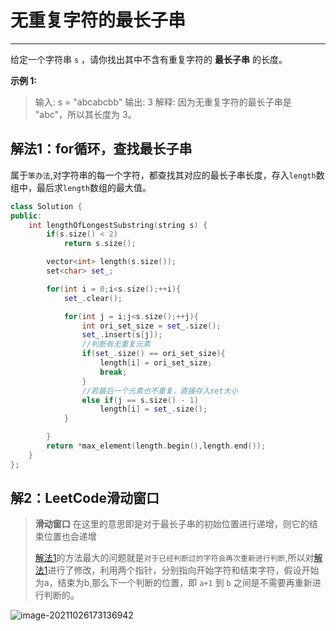 # 无重复字符的最长子串

---

给定一个字符串 `s` ，请你找出其中不含有重复字符的 **最长子串** 的长度。

**示例 1:**

> 输入: s = "abcabcbb"
> 输出: 3 
> 解释: 因为无重复字符的最长子串是 "abc"，所以其长度为 3。



## 解法1：for循环，查找最长子串

属于`笨办法`,对字符串的每一个字符，都查找其对应的最长子串长度，存入`length`数组中，最后求`length`数组的最大值。

```c++
class Solution {
public:
    int lengthOfLongestSubstring(string s) {
        if(s.size() < 2)
            return s.size();

        vector<int> length(s.size());
        set<char> set_;

        for(int i = 0;i<s.size();++i){
            set_.clear();

            for(int j = i;j<s.size();++j){
                int ori_set_size = set_.size();
                set_.insert(s[j]);
                //判断有无重复元素
                if(set_.size() == ori_set_size){
                    length[i] = ori_set_size;
                    break;
                }
                //若最后一个元素也不重复，直接存入set大小
                else if(j == s.size() - 1)
                    length[i] = set_.size();
            }

        }
        return *max_element(length.begin(),length.end());
    }
};
```

## 解2：LeetCode滑动窗口

> **滑动窗口** 在这里的意思即是对于最长子串的初始位置进行递增，则它的结束位置也会递增
>
> [解法1](#解法1：for循环，查找最长子串)的方法最大的问题就是`对于已经判断过的字符会再次重新进行判断`,所以对[解法1](#解法1：for循环，查找最长子串)进行了修改，利用两个指针，分别指向开始字符和结束字符，假设开始为a，结束为b,那么下一个判断的位置，即 `a+1` 到 `b` 之间是不需要再重新进行判断的。



![image-20211026173136942](C:\Users\lion\Desktop\MY\note\LeetCode\pic\image-20211026173136942.png)





```c++

```

